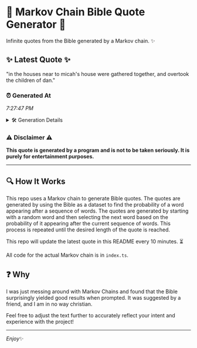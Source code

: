 # 📖 Markov Chain Bible Quote Generator 📖

Infinite quotes from the Bible generated by a Markov chain. ✨

## ✨ Latest Quote ✨
"in the houses near to micah's house were gathered together, and overtook the children of dan."

### ⏰ Generated At
*7:27:47 PM*

<details>
    <summary>🛠️ Generation Details</summary>
    <p>
        <strong>🌱 Seed:</strong> in<br>
        <strong>🔄 Iterations:</strong> 15<br>
        <strong>📜 Context History:</strong><br>[ in ]: the<br>[ in, the ]: houses<br>[ in, the, houses ]: near<br>[ in, the, houses, near ]: to<br>[ in, the, houses, near, to ]: micah's<br>[ in, the, houses, near, to, micah's ]: house<br>[ the, houses, near, to, micah's, house ]: were<br>[ houses, near, to, micah's, house, were ]: gathered<br>[ near, to, micah's, house, were, gathered ]: together,<br>[ to, micah's, house, were, gathered, together, ]: and<br>[ micah's, house, were, gathered, together,, and ]: overtook<br>[ house, were, gathered, together,, and, overtook ]: the<br>[ were, gathered, together,, and, overtook, the ]: children<br>[ gathered, together,, and, overtook, the, children ]: of<br>[ together,, and, overtook, the, children, of ]: dan.<br>
    </p>
</details>

### ⚠️ Disclaimer ⚠️
**This quote is generated by a program and is not to be taken seriously. It is purely for entertainment purposes.**

---

## 🔍 How It Works

This repo uses a Markov chain to generate Bible quotes. The quotes are generated by using the Bible as a dataset to find the probability of a word appearing after a sequence of words. The quotes are generated by starting with a random word and then selecting the next word based on the probability of it appearing after the current sequence of words. This process is repeated until the desired length of the quote is reached.

This repo will update the latest quote in this README every 10 minutes. ⏳

All code for the actual Markov chain is in `index.ts`.

## ❓ Why

I was just messing around with Markov Chains and found that the Bible surprisingly yielded good results when prompted. 
It was suggested by a friend, and I am in no way christian.

Feel free to adjust the text further to accurately reflect your intent and experience with the project!

---

*Enjoy*✨
